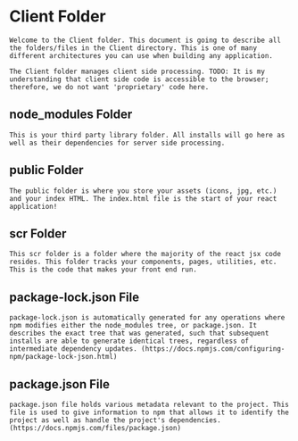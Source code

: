 # Client Folder

    Welcome to the Client folder. This document is going to describe all the folders/files in the Client directory. This is one of many different architectures you can use when building any application.

    The Client folder manages client side processing. TODO: It is my understanding that client side code is accessible to the browser; therefore, we do not want 'proprietary' code here.

## node_modules Folder

    This is your third party library folder. All installs will go here as well as their dependencies for server side processing.

## public Folder

    The public folder is where you store your assets (icons, jpg, etc.) and your index HTML. The index.html file is the start of your react application!

## scr Folder

    This scr folder is a folder where the majority of the react jsx code resides. This folder tracks your components, pages, utilities, etc. This is the code that makes your front end run.

## package-lock.json File

    package-lock.json is automatically generated for any operations where npm modifies either the node_modules tree, or package.json. It describes the exact tree that was generated, such that subsequent installs are able to generate identical trees, regardless of intermediate dependency updates. (https://docs.npmjs.com/configuring-npm/package-lock-json.html)

## package.json File

    package.json file holds various metadata relevant to the project. This file is used to give information to npm that allows it to identify the project as well as handle the project's dependencies. (https://docs.npmjs.com/files/package.json)
